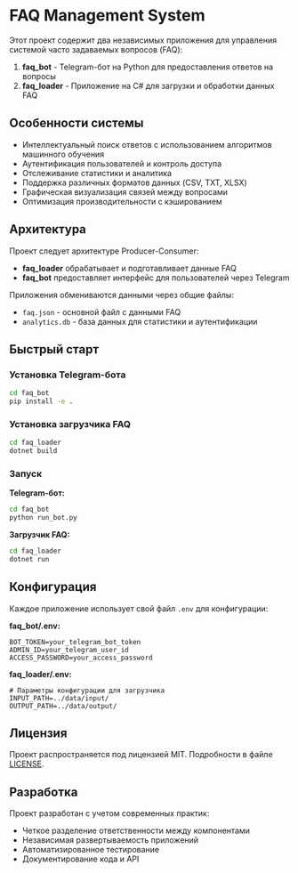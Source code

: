 # FAQ Management System

Этот проект содержит два независимых приложения для управления системой часто задаваемых вопросов (FAQ):

1. **faq_bot** - Telegram-бот на Python для предоставления ответов на вопросы
2. **faq_loader** - Приложение на C# для загрузки и обработки данных FAQ

## Особенности системы

- Интеллектуальный поиск ответов с использованием алгоритмов машинного обучения
- Аутентификация пользователей и контроль доступа
- Отслеживание статистики и аналитика
- Поддержка различных форматов данных (CSV, TXT, XLSX)
- Графическая визуализация связей между вопросами
- Оптимизация производительности с кэшированием

## Архитектура

Проект следует архитектуре Producer-Consumer:
- **faq_loader** обрабатывает и подготавливает данные FAQ
- **faq_bot** предоставляет интерфейс для пользователей через Telegram

Приложения обмениваются данными через общие файлы:
- `faq.json` - основной файл с данными FAQ
- `analytics.db` - база данных для статистики и аутентификации

## Быстрый старт

### Установка Telegram-бота

```bash
cd faq_bot
pip install -e .
```

### Установка загрузчика FAQ

```bash
cd faq_loader
dotnet build
```

### Запуск

**Telegram-бот:**
```bash
cd faq_bot
python run_bot.py
```

**Загрузчик FAQ:**
```bash
cd faq_loader
dotnet run
```

## Конфигурация

Каждое приложение использует свой файл `.env` для конфигурации:

**faq_bot/.env:**
```
BOT_TOKEN=your_telegram_bot_token
ADMIN_ID=your_telegram_user_id
ACCESS_PASSWORD=your_access_password
```

**faq_loader/.env:**
```
# Параметры конфигурации для загрузчика
INPUT_PATH=../data/input/
OUTPUT_PATH=../data/output/
```

## Лицензия

Проект распространяется под лицензией MIT. Подробности в файле [LICENSE](LICENSE).

## Разработка

Проект разработан с учетом современных практик:
- Четкое разделение ответственности между компонентами
- Независимая развертываемость приложений
- Автоматизированное тестирование
- Документирование кода и API